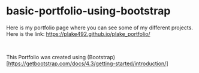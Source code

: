 # basic-portfolio-using-bootstrap

Here is my portfolio page where you can see some of my different projects. 
Here is the link: https://plake492.github.io/plake_portfolio/

<br>

This Portfolio was created using (Bootstrap)[https://getbootstrap.com/docs/4.3/getting-started/introduction/]
